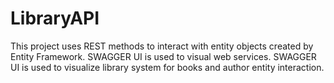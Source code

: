 # LibraryAPI
This project uses REST methods to interact with entity objects created by Entity Framework.
SWAGGER UI is used to visual web services.
SWAGGER UI is used to visualize library system for books and author entity interaction.
